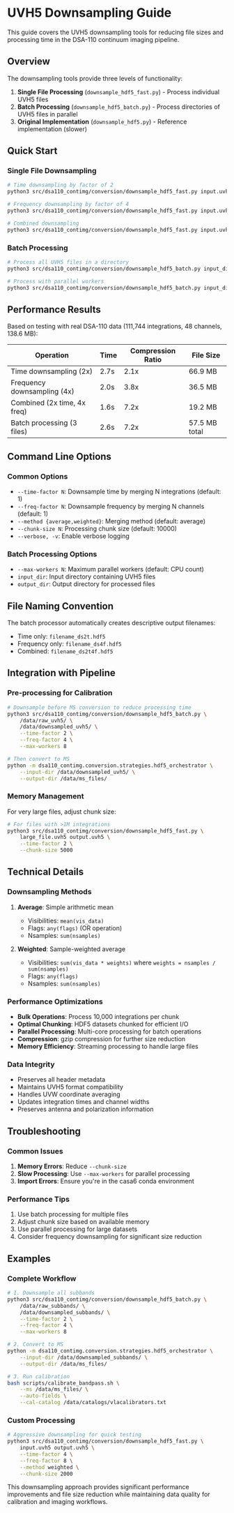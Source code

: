 # UVH5 Downsampling Guide

This guide covers the UVH5 downsampling tools for reducing file sizes and processing time in the DSA-110 continuum imaging pipeline.

## Overview

The downsampling tools provide three levels of functionality:

1. **Single File Processing** (`downsample_hdf5_fast.py`) - Process individual UVH5 files
2. **Batch Processing** (`downsample_hdf5_batch.py`) - Process directories of UVH5 files in parallel
3. **Original Implementation** (`downsample_hdf5.py`) - Reference implementation (slower)

## Quick Start

### Single File Downsampling

```bash
# Time downsampling by factor of 2
python3 src/dsa110_contimg/conversion/downsample_hdf5_fast.py input.uvh5 output.uvh5 --time-factor 2

# Frequency downsampling by factor of 4
python3 src/dsa110_contimg/conversion/downsample_hdf5_fast.py input.uvh5 output.uvh5 --freq-factor 4

# Combined downsampling
python3 src/dsa110_contimg/conversion/downsample_hdf5_fast.py input.uvh5 output.uvh5 --time-factor 2 --freq-factor 4
```

### Batch Processing

```bash
# Process all UVH5 files in a directory
python3 src/dsa110_contimg/conversion/downsample_hdf5_batch.py input_dir/ output_dir/ --time-factor 2

# Process with parallel workers
python3 src/dsa110_contimg/conversion/downsample_hdf5_batch.py input_dir/ output_dir/ --time-factor 2 --freq-factor 4 --max-workers 4
```

## Performance Results

Based on testing with real DSA-110 data (111,744 integrations, 48 channels, 138.6 MB):

| Operation | Time | Compression Ratio | File Size |
|-----------|------|-------------------|-----------|
| Time downsampling (2x) | 2.7s | 2.1x | 66.9 MB |
| Frequency downsampling (4x) | 2.0s | 3.8x | 36.5 MB |
| Combined (2x time, 4x freq) | 1.6s | 7.2x | 19.2 MB |
| Batch processing (3 files) | 2.6s | 7.2x | 57.5 MB total |

## Command Line Options

### Common Options

- `--time-factor N`: Downsample time by merging N integrations (default: 1)
- `--freq-factor N`: Downsample frequency by merging N channels (default: 1)
- `--method {average,weighted}`: Merging method (default: average)
- `--chunk-size N`: Processing chunk size (default: 10000)
- `--verbose, -v`: Enable verbose logging

### Batch Processing Options

- `--max-workers N`: Maximum parallel workers (default: CPU count)
- `input_dir`: Input directory containing UVH5 files
- `output_dir`: Output directory for processed files

## File Naming Convention

The batch processor automatically creates descriptive output filenames:

- Time only: `filename_ds2t.hdf5`
- Frequency only: `filename_ds4f.hdf5`
- Combined: `filename_ds2t4f.hdf5`

## Integration with Pipeline

### Pre-processing for Calibration

```bash
# Downsample before MS conversion to reduce processing time
python3 src/dsa110_contimg/conversion/downsample_hdf5_batch.py \
    /data/raw_uvh5/ \
    /data/downsampled_uvh5/ \
    --time-factor 2 \
    --freq-factor 4 \
    --max-workers 8

# Then convert to MS
python -m dsa110_contimg.conversion.strategies.hdf5_orchestrator \
    --input-dir /data/downsampled_uvh5/ \
    --output-dir /data/ms_files/
```

### Memory Management

For very large files, adjust chunk size:

```bash
# For files with >1M integrations
python3 src/dsa110_contimg/conversion/downsample_hdf5_fast.py \
    large_file.uvh5 output.uvh5 \
    --time-factor 2 \
    --chunk-size 5000
```

## Technical Details

### Downsampling Methods

1. **Average**: Simple arithmetic mean
   - Visibilities: `mean(vis_data)`
   - Flags: `any(flags)` (OR operation)
   - Nsamples: `sum(nsamples)`

2. **Weighted**: Sample-weighted average
   - Visibilities: `sum(vis_data * weights)` where `weights = nsamples / sum(nsamples)`
   - Flags: `any(flags)`
   - Nsamples: `sum(nsamples)`

### Performance Optimizations

- **Bulk Operations**: Process 10,000 integrations per chunk
- **Optimal Chunking**: HDF5 datasets chunked for efficient I/O
- **Parallel Processing**: Multi-core processing for batch operations
- **Compression**: gzip compression for further size reduction
- **Memory Efficiency**: Streaming processing to handle large files

### Data Integrity

- Preserves all header metadata
- Maintains UVH5 format compatibility
- Handles UVW coordinate averaging
- Updates integration times and channel widths
- Preserves antenna and polarization information

## Troubleshooting

### Common Issues

1. **Memory Errors**: Reduce `--chunk-size`
2. **Slow Processing**: Use `--max-workers` for parallel processing
3. **Import Errors**: Ensure you're in the casa6 conda environment

### Performance Tips

1. Use batch processing for multiple files
2. Adjust chunk size based on available memory
3. Use parallel processing for large datasets
4. Consider frequency downsampling for significant size reduction

## Examples

### Complete Workflow

```bash
# 1. Downsample all subbands
python3 src/dsa110_contimg/conversion/downsample_hdf5_batch.py \
    /data/raw_subbands/ \
    /data/downsampled_subbands/ \
    --time-factor 2 \
    --freq-factor 4 \
    --max-workers 8

# 2. Convert to MS
python -m dsa110_contimg.conversion.strategies.hdf5_orchestrator \
    --input-dir /data/downsampled_subbands/ \
    --output-dir /data/ms_files/

# 3. Run calibration
bash scripts/calibrate_bandpass.sh \
    --ms /data/ms_files/ \
    --auto-fields \
    --cal-catalog /data/catalogs/vlacalibrators.txt
```

### Custom Processing

```bash
# Aggressive downsampling for quick testing
python3 src/dsa110_contimg/conversion/downsample_hdf5_fast.py \
    input.uvh5 output.uvh5 \
    --time-factor 4 \
    --freq-factor 8 \
    --method weighted \
    --chunk-size 2000
```

This downsampling approach provides significant performance improvements and file size reduction while maintaining data quality for calibration and imaging workflows.
